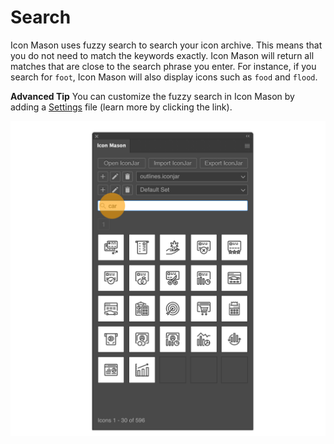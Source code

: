 # Search

Icon Mason uses fuzzy search to search your icon archive. This means that you do not need to match the keywords exactly. Icon Mason will return all matches that are close to the search phrase you enter. For instance, if you search for `foot`, Icon Mason will also display icons such as `food` and `flood`.

**Advanced Tip** You can customize the fuzzy search in Icon Mason by adding a [Settings](settings.md) file (learn more by clicking the link).

![Search IconJar](./images/iconjar-search.png#half-size)
